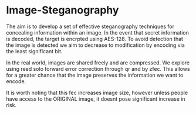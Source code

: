 # Image-Steganography
The aim is to develop a set of effective steganography techniques for concealing information within an image.
In the event that secret information is decoded, the target is encrpted using AES-128.
To avoid detection that the image is detected we aim to decrease to modification by encoding via the least significant bit.

In the real world, images are shared freely and are compressed. We explore using reed solo forward error correction through qr and by zfec. This allows for a greater chance that the image preserves the information we want to encode.

It is worth noting that this fec increases image size, however unless people have access to the ORIGINAL image, it doesnt pose significant increase in risk.

